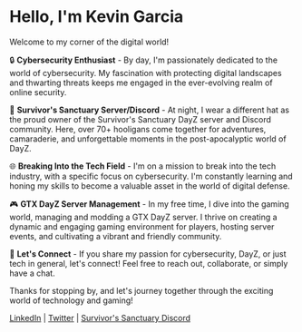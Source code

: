 # Hello, I'm Kevin Garcia

Welcome to my corner of the digital world!

🔒 **Cybersecurity Enthusiast** - By day, I'm passionately dedicated to the world of cybersecurity. My fascination with protecting digital landscapes and thwarting threats keeps me engaged in the ever-evolving realm of online security.

🌄 **Survivor's Sanctuary Server/Discord** - At night, I wear a different hat as the proud owner of the Survivor's Sanctuary DayZ server and Discord community. Here, over 70+ hooligans come together for adventures, camaraderie, and unforgettable moments in the post-apocalyptic world of DayZ.

🌐 **Breaking Into the Tech Field** - I'm on a mission to break into the tech industry, with a specific focus on cybersecurity. I'm constantly learning and honing my skills to become a valuable asset in the world of digital defense.

🎮 **GTX DayZ Server Management** - In my free time, I dive into the gaming world, managing and modding a GTX DayZ server. I thrive on creating a dynamic and engaging gaming environment for players, hosting server events, and cultivating a vibrant and friendly community.

👾 **Let's Connect** - If you share my passion for cybersecurity, DayZ, or just tech in general, let's connect! Feel free to reach out, collaborate, or simply have a chat.

Thanks for stopping by, and let's journey together through the exciting world of technology and gaming!

[LinkedIn](https://www.linkedin.com/in/yourname) | [Twitter](https://twitter.com/yourhandle) | [Survivor's Sanctuary Discord](https://discord.gg/Xys3VptEPg)

<!---
Kev-Garcia/Kev-Garcia is a ✨ special ✨ repository because its `README.md` (this file) appears on your GitHub profile.
You can click the Preview link to take a look at your changes.
--->
